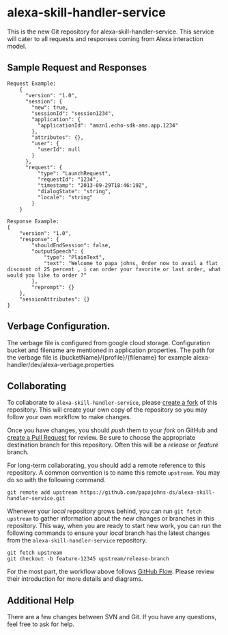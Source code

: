 # alexa-skill-handler-service
This is the new Git repository for alexa-skill-handler-service. This service will cater to all requests and responses coming from Alexa interaction model.

## Sample Request and Responses
	Request Example:
		{
		  "version": "1.0",
		  "session": {
		    "new": true,
		    "sessionId": "session1234",
		    "application": {
		      "applicationId": "amzn1.echo-sdk-ams.app.1234"
		    },
		    "attributes": {},
		    "user": {
		      "userId": null
		    }
		  },
		  "request": {
			  "type": "LaunchRequest",
			  "requestId": "1234",
			  "timestamp": "2013-09-29T18:46:19Z",
			  "dialogState": "string",
			  "locale": "string"
			}
		}
	
	Response Example:
	{
	    "version": "1.0",
	    "response": {
	        "shouldEndSession": false,
	        "outputSpeech": {
	            "type": "PlainText",
	            "text": "Welcome to papa johns, Order now to avail a flat discount of 25 percent , i can order your favorite or last order, what would you like to order ?"
	        },
	        "reprompt": {}
	    },
	    "sessionAttributes": {}
	}
	
## Verbage Configuration.
The verbage file is configured from google cloud storage.
Configuration bucket and filename are mentioned in application properties.
The path for the verbage file is {bucketName}/{profile}/{filename} for example alexa-handler/dev/alexa-verbage.properties


## Collaborating
To collaborate to `alexa-skill-handler-service`, please [create a fork](https://help.github.com/articles/fork-a-repo/) of this repository. This will create your own copy of the repository so you may follow your own workflow to make changes.

Once you have changes, you should *push* them to your *fork* on GitHub and [create a Pull Request](https://help.github.com/articles/cloning-a-repository/) for review. Be sure to choose the appropriate destination branch for this repository. Often this will be a *release* or *feature* branch.

For long-term collaborating, you should add a remote reference to this repository. A common convention is to name this remote `upstream`. You may do so with the following command.

    git remote add upstream https://github.com/papajohns-ds/alexa-skill-handler-service.git

Whenever your *local* repository grows behind, you can run `git fetch upstream` to gather information about the new changes or branches in this repository. This way, when you are ready to start new work, you can run the following commands to ensure your *local* branch has the latest changes from the `alexa-skill-handler-service` repository.

    git fetch upstream
    git checkout -b feature-12345 upstream/release-branch

For the most part, the workflow above follows [GitHub Flow](https://guides.github.com/introduction/flow/). Please review their introduction for more details and diagrams.


## Additional Help
There are a few changes between SVN and Git. If you have any questions, feel free to ask for help.
